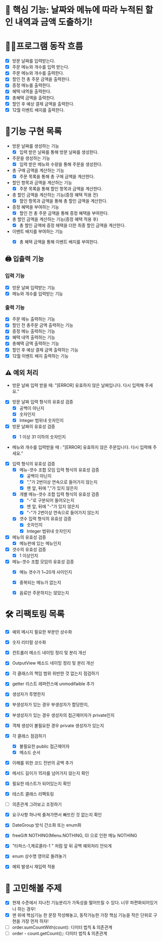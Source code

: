 # 📌 핵심 기능: 날짜와 메뉴에 따라 누적된 할인 내역과 금액 도출하기!


# 👩‍💻프로그램 동작 흐름
- [x] 방문 날짜를 입력받는다.
- [x] 주문 메뉴와 개수를 입력 받는다. 
- [x] 주문 메뉴와 개수를 출력한다.
- [x] 할인 전 총 주문 금액을 출력한다.
- [x] 증정 메뉴를 출력한다.
- [x] 혜택 내역을 출력한다.
- [x] 총혜택 금액을 출력한다.
- [x] 할인 후 예상 결제 금액을 출력한다.
- [x] 12월 이벤트 배지를 출력한다.

# 📝기능 구현 목록

- 방문 날짜를 생성하는 기능
  - [x] 입력 받은 날짜를 통해 방문 날짜를 생성한다.
- 주문을 생성하는 기능
  - [x] 입력 받은 메뉴와 수량을 통해 주문을 생성한다. 
- 총 구매 금액을 계산하는 기능
  - [x] 주문 목록을 통해 총 구매 금액을 계산한다.
- 할인 항목과 금액을 계산하는 기능
  - [x] 주문 목록을 통해 할인 항목과 금액을 계산한다.
- 총 할인 금액을 계산하는 기능(증정 혜택 적용 전)
  - [x] 할인 항목과 금액을 통해 총 할인 금액을 계산한다.
- 증정 혜택을 부여하는 기능
  - [x] 할인 전 총 주문 금액을 통해 증정 혜택을 부여한다.
- 총 할인 금액을 계산하는 기능(증정 혜택 적용 후)
  - [x] 총 할인 금액에 증정 헤택을 더한 최종 할인 금액을 계산한다.
- 이벤트 배지를 부여하는 기능
  - [x] 총 혜택 금액을 통해 이벤트 배지를 부여한다.


## 🖨️ 입출력 기능

### 입력 기능

- [x] 방문 날짜 입력받는 기능 
- [x] 메뉴와 개수를 입력받는 기능  

### 출력 기능

- [x] 주문 메뉴 출력하는 기능
- [x] 할인 전 총주문 금액 출력하는 기능
- [x] 증정 메뉴 출력하는 기능
- [x] 혜택 내역 출력하는 기능
- [x] 총혜택 금액 출력하는 기능
- [x] 할인 후 예상 결제 금액 출력하는 기능
- [x] 12월 이벤트 배지 출력하는 기능

## ⚠️ 예외 처리  

- 방문 날짜 입력 받을 때: "[ERROR] 유효하지 않은 날짜입니다. 다시 입력해 주세요."
- [x] 방문 날짜 입력 형식의 유효성 검증
    - [x] 공백이 아닌지
    - [x] 숫자인지
    - [x] Integer 범위내 숫자인지
- [x] 방문 날짜의 유효성 검증
    - [x] 1 이상 31 이하의 숫자인지 


- 메뉴와 개수를 입력받을 때 :  "[ERROR] 유효하지 않은 주문입니다. 다시 입력해 주세요."
- [x] 입력 형식의 유효성 검증
  - [x] 메뉴-갯수 조합 모임 입력 형식의 유효성 검증
    - [x] 공백이 아닌지
    - [x] ","가 2번이상 연속으로 들어가지 않는지
    - [x] 맨 앞, 뒤에 ","가 있지 않은지
  - [x] 개별 메뉴-갯수 조합 입력 형식의 유효성 검증 
    - [x] "-"로 구분되어 들어오는지
    - [x] 맨 앞, 뒤에 "-"가 있지 않은지
    - [x] "-"가 2번이상 연속으로 들어가지 않는지
  - [x] 갯수 입력 형식의 유효성 검증
    - [x] 숫자인지
    - [x] Integer 범위내 숫자인지

- [x] 메뉴의 유효성 검증
  - [x] 메뉴판에 있는 메뉴인지

- [x] 갯수의 유효성 검증
  - [x] 1 이상인지

- [x] 메뉴-갯수 조합 모임의 유효성 검증
  - [x] 메뉴 갯수가 1~20개 사이인지
  - [x] 중복되는 메뉴가 없는지
  - [x] 음료만 주문하지는 않았는지


# 🛠 리팩토링 목록   
- [x] 예외 메시지 필요한 부분만 상수화
- [x] 숫자 리터럴 상수화
- [x] 컨트롤러 메소드 네이밍 정리 및 분리 개선  
- [x] OutputView 메소드 네이밍 정리 및 분리 개선  
- [x] 각 클래스의 책임 범위 위반한 것 없는지 점검하기
- [x] getter 리스트 레퍼런스에 unmodifaible 추가 
- [x] 생성자가 투명한지
- [x] 부생성자가 있는 경우 부생성자가 합당한지, 
- [x] 부생성자가 있는 경우 생성자의 접근제어자가 private인지
- [x] 객체 생성이 불필요한 경우 private 생성자가 있는지
- [x] 각 클래스 점검하기 
  - [x] 불필요한 public 접근제어자
  - [x] 메소드 순서
- [x] 이해를 위한 코드 전반의 공백 추가
- [x] 메서드 길이가 15자를 넘어가지 않는지 확인
- [x] 필요한 테스트가 되어있는지 확인
- [x] 테스트 클래스 리팩토링
- [ ] 의존관계 그려보고 조정하기
- [x] 요구사항 하나씩 줄쳐가면서 빠뜨린 것 없는지 확인
- [x] DateGroup 방식 간소화 또는 enum화
- [x] freeGift NOTHING(Menu.NOTHING, 0) 으로 인한 메뉴 NOTHING 
- [x] "타파스-1,제로콜라-1 " 처럼 앞 뒤 공백 예외처리 안되게
- [x] enum 상수명 영어로 돌려놓기
- [x] 예외 발생시 재입력 적용


# 🧐 고민해볼 주제
- [x] 현재 수준에서 지나친 기능분리가 가독성을 떨어뜨릴 수 있다. 너무 파편화되어있거나 하는 경우!
- [x] 맨 위에 핵심기능 한 문장 작성해놓고, 동작가능한 가장 핵심 기능을 작은 단위로 구현을 가장 먼저 하자!
- [ ] order.sumCountWith(count): 디미터 법칙  & 의존관계
- [ ] order - count.getCount();: 디미터 법칙  & 의존관계
